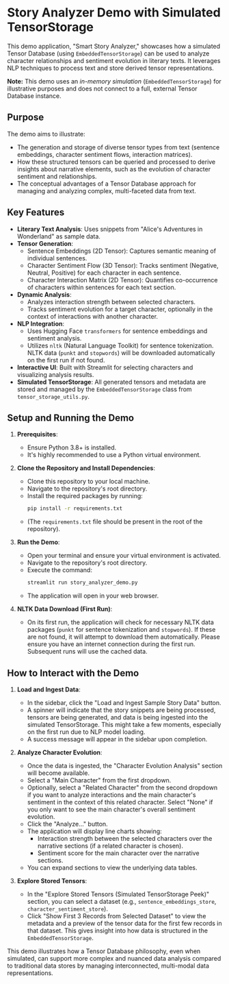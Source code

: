 # Story Analyzer Demo with Simulated TensorStorage

This demo application, "Smart Story Analyzer," showcases how a simulated Tensor Database (using `EmbeddedTensorStorage`) can be used to analyze character relationships and sentiment evolution in literary texts. It leverages NLP techniques to process text and store derived tensor representations.

**Note:** This demo uses an *in-memory simulation* (`EmbeddedTensorStorage`) for illustrative purposes and does not connect to a full, external Tensor Database instance.

## Purpose

The demo aims to illustrate:
*   The generation and storage of diverse tensor types from text (sentence embeddings, character sentiment flows, interaction matrices).
*   How these structured tensors can be queried and processed to derive insights about narrative elements, such as the evolution of character sentiment and relationships.
*   The conceptual advantages of a Tensor Database approach for managing and analyzing complex, multi-faceted data from text.

## Key Features

*   **Literary Text Analysis**: Uses snippets from "Alice's Adventures in Wonderland" as sample data.
*   **Tensor Generation**:
    *   Sentence Embeddings (2D Tensor): Captures semantic meaning of individual sentences.
    *   Character Sentiment Flow (3D Tensor): Tracks sentiment (Negative, Neutral, Positive) for each character in each sentence.
    *   Character Interaction Matrix (2D Tensor): Quantifies co-occurrence of characters within sentences for each text section.
*   **Dynamic Analysis**:
    *   Analyzes interaction strength between selected characters.
    *   Tracks sentiment evolution for a target character, optionally in the context of interactions with another character.
*   **NLP Integration**:
    *   Uses Hugging Face `transformers` for sentence embeddings and sentiment analysis.
    *   Utilizes `nltk` (Natural Language Toolkit) for sentence tokenization. NLTK data (`punkt` and `stopwords`) will be downloaded automatically on the first run if not found.
*   **Interactive UI**: Built with Streamlit for selecting characters and visualizing analysis results.
*   **Simulated TensorStorage**: All generated tensors and metadata are stored and managed by the `EmbeddedTensorStorage` class from `tensor_storage_utils.py`.

## Setup and Running the Demo

1.  **Prerequisites**:
    *   Ensure Python 3.8+ is installed.
    *   It's highly recommended to use a Python virtual environment.

2.  **Clone the Repository and Install Dependencies**:
    *   Clone this repository to your local machine.
    *   Navigate to the repository's root directory.
    *   Install the required packages by running:
        ```bash
        pip install -r requirements.txt
        ```
    *   (The `requirements.txt` file should be present in the root of the repository).

3.  **Run the Demo**:
    *   Open your terminal and ensure your virtual environment is activated.
    *   Navigate to the repository's root directory.
    *   Execute the command:
        ```bash
        streamlit run story_analyzer_demo.py
        ```
    *   The application will open in your web browser.

4.  **NLTK Data Download (First Run)**:
    *   On its first run, the application will check for necessary NLTK data packages (`punkt` for sentence tokenization and `stopwords`). If these are not found, it will attempt to download them automatically. Please ensure you have an internet connection during the first run. Subsequent runs will use the cached data.

## How to Interact with the Demo

1.  **Load and Ingest Data**:
    *   In the sidebar, click the "Load and Ingest Sample Story Data" button.
    *   A spinner will indicate that the story snippets are being processed, tensors are being generated, and data is being ingested into the simulated TensorStorage. This might take a few moments, especially on the first run due to NLP model loading.
    *   A success message will appear in the sidebar upon completion.

2.  **Analyze Character Evolution**:
    *   Once the data is ingested, the "Character Evolution Analysis" section will become available.
    *   Select a "Main Character" from the first dropdown.
    *   Optionally, select a "Related Character" from the second dropdown if you want to analyze interactions and the main character's sentiment in the context of this related character. Select "None" if you only want to see the main character's overall sentiment evolution.
    *   Click the "Analyze..." button.
    *   The application will display line charts showing:
        *   Interaction strength between the selected characters over the narrative sections (if a related character is chosen).
        *   Sentiment score for the main character over the narrative sections.
    *   You can expand sections to view the underlying data tables.

3.  **Explore Stored Tensors**:
    *   In the "Explore Stored Tensors (Simulated TensorStorage Peek)" section, you can select a dataset (e.g., `sentence_embeddings_store`, `character_sentiment_store`).
    *   Click "Show First 3 Records from Selected Dataset" to view the metadata and a preview of the tensor data for the first few records in that dataset. This gives insight into how data is structured in the `EmbeddedTensorStorage`.

This demo illustrates how a Tensor Database philosophy, even when simulated, can support more complex and nuanced data analysis compared to traditional data stores by managing interconnected, multi-modal data representations.

